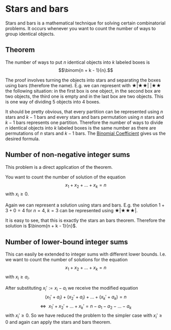 # Stars and bars

Stars and bars is a mathematical technique for solving certain combinatorial problems.
It occurs whenever you want to count the number of ways to group identical objects.

## Theorem

The number of ways to put $n$ identical objects into $k$ labeled boxes is
$$\binom{n + k - 1}{n}.$$

The proof involves turning the objects into stars and separating the boxes using bars (therefore the name).
E.g. we can represent with $\bigstar | \bigstar \bigstar |~| \bigstar \bigstar$ the following situation:
in the first box is one object, in the second box are two objects, the third one is empty and in the last box are two objects.
This is one way of dividing 5 objects into 4 boxes.

It should be pretty obvious, that every partition can be represented using $n$ stars and $k - 1$ bars and every stars and bars permutation using $n$ stars and $k - 1$ bars represents one partition.
Therefore the number of ways to divide $n$ identical objects into $k$ labeled boxes is the same number as there are permutations of $n$ stars and $k - 1$ bars.
The [Binomial Coefficient](/docs/#Algorithms/combinatorics/binomial-coefficients/) gives us the desired formula.

## Number of non-negative integer sums

This problem is a direct application of the theorem.

You want to count the number of solution of the equation
$$x_1 + x_2 + \dots + x_k = n$$
with $x_i \ge 0$.

Again we can represent a solution using stars and bars.
E.g. the solution $1 + 3 + 0 = 4$ for $n = 4$, $k = 3$ can be represented using $\bigstar | \bigstar \bigstar \bigstar |$.

It is easy to see, that this is exactly the stars an bars theorem.
Therefore the solution is $\binom{n + k - 1}{n}$.

## Number of lower-bound integer sums

This can easily be extended to integer sums with different lower bounds.
I.e. we want to count the number of solutions for  the equation
$$x_1 + x_2 + \dots + x_k = n$$
with $x_i \ge a_i$.

After substituting $x_i' := x_i - a_i$ we receive the modified equation
$$(x_1' + a_i) + (x_2' + a_i) + \dots + (x_k' + a_k) = n$$
$$\Leftrightarrow ~ ~ x_1' + x_2' + \dots + x_k' = n - a_1 - a_2 - \dots - a_k$$
with $x_i' \ge 0$.
So we have reduced the problem to the simpler case with $x_i' \ge 0$ and again can apply the stars and bars theorem.
